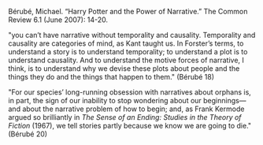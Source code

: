 Bérubé, Michael. “Harry Potter and the Power of Narrative.” The Common Review 6.1 (June 2007): 14-20.


"you can’t have narrative without temporality and causality. Temporality and causality are categories of mind, as Kant taught us. In Forster’s terms, to understand a story is to understand temporality; to understand a plot is to understand causality. And to understand the motive forces of narrative, I think, is to understand why we devise these plots about people and the things they do and the things that happen to them." (Bérubé 18)

"For our species’ long-running obsession with narratives about orphans is, in part, the sign of our inability to stop wondering about our beginnings—and about the narrative problem of how to begin; and, as Frank Kermode argued so brilliantly in _The Sense of an Ending: Studies in the Theory of Fiction_ (1967), we tell stories partly because we know we are going to die." (Bérubé 20)
